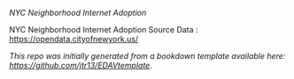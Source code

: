 *NYC Neighborhood Internet Adoption*

NYC Neighborhood Internet Adoption
Source Data : https://opendata.cityofnewyork.us/

*This repo was initially generated from a bookdown template available here: https://github.com/jtr13/EDAVtemplate.*	




